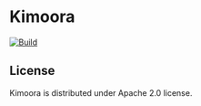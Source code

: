 # Kimoora

[![Build](https://api.travis-ci.org/kimoora/kimoora.svg)](https://travis-ci.org/kimoora/kimoora/)

## License

Kimoora is distributed under Apache 2.0 license.